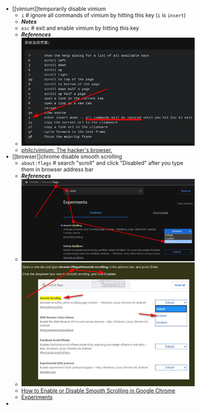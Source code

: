 - [[vimium]]temporarily disable vimium
  * `i` # ignore all commands of vimium by hitting this key (`i` is `insert`)
  * ***Notes***
  * `esc` # exit and enable vimium by hitting this key
  * ***References***
  * ![image.png](../assets/image_1664681977520_0.png)
  * [philc/vimium: The hacker's browser.](https://github.com/philc/vimium)
- [[browser]]chrome disable smooth scrolling
  * `about:flags` # search "scroll" and click "Disabled" after you type them in browser address bar
  * ***References***
  * ![image.png](../assets/image_1664692783031_0.png)
  * ![image.png](../assets/image_1664692839088_0.png)
  * [How to Enable or Disable Smooth Scrolling in Google Chrome](https://www.majorgeeks.com/content/page/how_to_enable_or_disable_smooth_scrolling_in_google_chrome.html)
  * [Experiments](chrome://flags/)
-